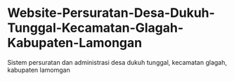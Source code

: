 # Website-Persuratan-Desa-Dukuh-Tunggal-Kecamatan-Glagah-Kabupaten-Lamongan
Sistem persuratan dan administrasi desa dukuh tunggal, kecamatan glagah, kabupaten lamomgan
